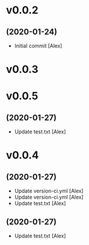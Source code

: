 # v0.0.2
## (2020-01-24)

* Initial commit [Alex]

# v0.0.3

# v0.0.5
## (2020-01-27)

* Update test.txt [Alex]

# v0.0.4
## (2020-01-27)

* Update version-ci.yml [Alex]
* Update version-ci.yml [Alex]
* Update test.txt [Alex]

## (2020-01-27)

* Update test.txt [Alex]
